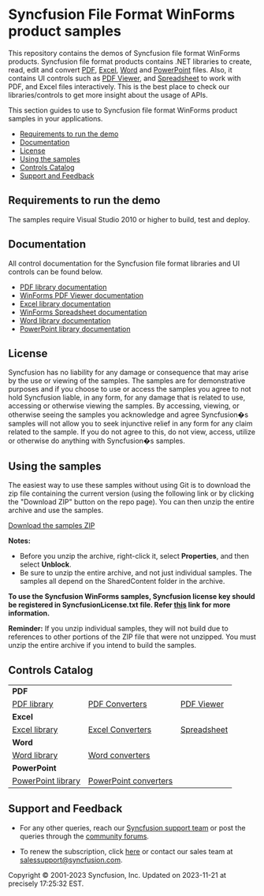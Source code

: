 ﻿# Syncfusion File Format WinForms product samples

This repository contains the demos of Syncfusion file format WinForms products. Syncfusion file format products contains .NET libraries to create, read, edit and convert [PDF](https://www.syncfusion.com/pdf-framework/net?utm_source=github&utm_medium=listing), [Excel](https://www.syncfusion.com/excel-framework/net?utm_source=github&utm_medium=listing), [Word](https://www.syncfusion.com/word-framework/net?utm_source=github&utm_medium=listing) and [PowerPoint](https://www.syncfusion.com/pdf-framework/net?utm_source=github&utm_medium=listing) files. Also, it contains UI controls such as [PDF Viewer](https://www.syncfusion.com/winforms-ui-controls/pdf-viewer?utm_source=github&utm_medium=listing), and [Spreadsheet](https://www.syncfusion.com/winforms-ui-controls/spreadsheet?utm_source=github&utm_medium=listing) to work with PDF, and Excel files interactively. This is the best place to check our libraries/controls to get more insight about the usage of APIs.

This section guides to use to Syncfusion file format WinForms product samples in your applications.

* [Requirements to run the demo](#requirements-to-run-the-demo)
* [Documentation](#documentation)
* [License](#license) 
* [Using the samples](#using-the-samples)
* [Controls Catalog](#controls-catalog)
* [Support and Feedback](#support-and-feedback)

## <a name="requirements-to-run-the-demo"></a>Requirements to run the demo ##

The samples require Visual Studio 2010 or higher to build, test and deploy.

## <a name="documentation"></a>Documentation ##

All control documentation for the Syncfusion file format libraries and UI controls can be found below. 
* [PDF library documentation](https://help.syncfusion.com/file-formats/pdf/overview?utm_source=github&utm_medium=listing)
* [WinForms PDF Viewer documentation](https://help.syncfusion.com/windowsforms/pdfviewer/overview?utm_source=github&utm_medium=listing)
* [Excel library documentation](https://help.syncfusion.com/file-formats/xlsio/overview?utm_source=github&utm_medium=listing)
* [WinForms Spreadsheet documentation](https://help.syncfusion.com/windowsforms/spreadsheet/overview?utm_source=github&utm_medium=listing)
* [Word library documentation](https://help.syncfusion.com/file-formats/docio/overview?utm_source=github&utm_medium=listing)
* [PowerPoint library documentation](https://help.syncfusion.com/file-formats/presentation/overview?utm_source=github&utm_medium=listing)

## <a name="license"></a>License ##

Syncfusion has no liability for any damage or consequence that may arise by the use or viewing of the samples. The samples are for demonstrative purposes and if you choose to use or access the samples you agree to not hold Syncfusion liable, in any form, for any damage that is related to use, accessing or otherwise viewing the samples. By accessing, viewing, or otherwise seeing the samples you acknowledge and agree Syncfusion�s samples will not allow you to seek injunctive relief in any form for any claim related to the sample. If you do not agree to this, do not view, access, utilize or otherwise do anything with Syncfusion�s samples.

## <a name="using-the-samples"></a>Using the samples ##

The easiest way to use these samples without using Git is to download the zip file containing the current version (using the following link or by clicking the "Download ZIP" button on the repo page). You can then unzip the entire archive and use the samples.

[Download the samples ZIP](../../archive/master.zip)

**Notes:** 
   * Before you unzip the archive, right-click it, select **Properties**, and then select **Unblock**.
   * Be sure to unzip the entire archive, and not just individual samples. The samples all depend on the SharedContent folder in the archive.
   
**To use the Syncfusion WinForms samples, Syncfusion license key should be registered in SyncfusionLicense.txt file. Refer  [this](https://www.syncfusion.com/kb/9002?utm_source=github&utm_medium=listing) link for more information.**

**Reminder:** If you unzip individual samples, they will not build due to references to other portions of the ZIP file that were not unzipped. You must unzip the entire archive if you intend to build the samples.

## <a name="controls-catalog"></a>Controls Catalog

<table>
  <tr>
    <td colspan="3" rowspan="1">
    <b>PDF<b>
    </td>
  </tr>
  <tr>
  <td>
    <a href="PDF.Windows/Samples">PDF library</a>
  </td>
  <td>
    <a href="PDF.Windows/Samples/Export PDF">PDF Converters</a>
  </td>
  <td>
    <a href="PdfViewer.Windows/Samples">PDF Viewer</a>
  </td>
  </tr>
  <tr>
    <td colspan="3" rowspan="1">
    <b>Excel<b>
    </td>
  </tr>
  <tr>
  <td>
    <a href="XlsIO.Windows/Samples">Excel library</a>
  </td>
  <td>
    <a href="XlsIO.Windows/Samples/Export">Excel Converters</a>
  </td>
  <td>
  <a href="Spreadsheet.Windows/Samples">Spreadsheet</a>
  </td>
  </tr>
  <tr>
    <td colspan="3" rowspan="1">
    <b>Word<b>
    </td>
  </tr>
  <tr>
  <td>
    <a href="DocIO.Windows/Samples">Word library</a>
  </td>
  <td>
    <a href="DocIO.Windows/Samples/Import And Export">Word converters</a>
  </td>
<td/>
  </tr>
  <tr>
    <td colspan="3" rowspan="1">
    <b>PowerPoint<b>
    </td>
  </tr>
  <tr>
  <td>
    <a href="Presentation.Windows/Samples">PowerPoint library</a>
  </td>
  <td>
    <a href="Presentation.Windows/Samples/Conversion">PowerPoint converters</a>
  </td>
  <td/>
  </tr>
</table>

## <a name="support-and-feedback"></a>Support and Feedback ##

* For any other queries, reach our [Syncfusion support team](https://www.syncfusion.com/support/directtrac/incidents/newincident?utm_source=github&utm_medium=listing) or post the queries through the [community forums](https://www.syncfusion.com/forums?utm_source=github&utm_medium=listing).

* To renew the subscription, click [here](https://www.syncfusion.com/sales/products?utm_source=github&utm_medium=listing) or contact our sales team at <salessupport@syncfusion.com>.

<p>Copyright © 2001-2023 Syncfusion, Inc. Updated on 2023-11-21 at precisely 17:25:32 EST.</p>
